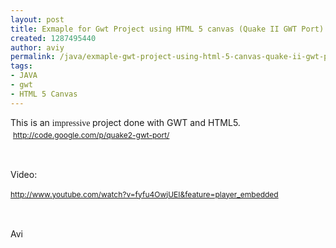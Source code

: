 ```yaml
---
layout: post
title: Exmaple for Gwt Project using HTML 5 canvas (Quake II GWT Port)
created: 1287495440
author: aviy
permalink: /java/exmaple-gwt-project-using-html-5-canvas-quake-ii-gwt-port
tags:
- JAVA
- gwt
- HTML 5 Canvas
---
```

<p>This is an <span class="Apple-style-span" style="font-family: Tahoma; line-height: 19px; ">impressive&nbsp;</span>project done with GWT and HTML5. &nbsp;<span class="Apple-style-span" style="line-height: 19px; font-size: 12px; "><a href="http://code.google.com/p/quake2-gwt-port/">http://code.google.com/p/quake2-gwt-port/</a></span></p>
<p>&nbsp;</p>
<p>Video:</p>
<p><span class="Apple-style-span" style="line-height: 19px; font-size: 12px; "><a href="http://www.youtube.com/watch?v=fyfu4OwjUEI&amp;feature=player_embedded">http://www.youtube.com/watch?v=fyfu4OwjUEI&amp;feature=player_embedded</a></span></p>
<p>&nbsp;</p>
<p>Avi</p>
